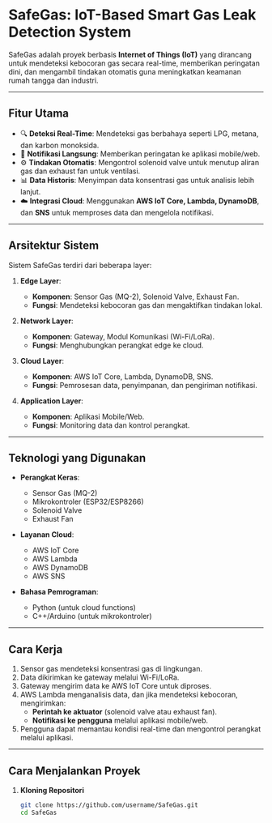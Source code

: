 # **SafeGas: IoT-Based Smart Gas Leak Detection System**

SafeGas adalah proyek berbasis **Internet of Things (IoT)** yang dirancang untuk mendeteksi kebocoran gas secara real-time, memberikan peringatan dini, dan mengambil tindakan otomatis guna meningkatkan keamanan rumah tangga dan industri.

---

## **Fitur Utama**
- 🔍 **Deteksi Real-Time**: Mendeteksi gas berbahaya seperti LPG, metana, dan karbon monoksida.  
- 📱 **Notifikasi Langsung**: Memberikan peringatan ke aplikasi mobile/web.  
- ⚙️ **Tindakan Otomatis**: Mengontrol solenoid valve untuk menutup aliran gas dan exhaust fan untuk ventilasi.  
- 📊 **Data Historis**: Menyimpan data konsentrasi gas untuk analisis lebih lanjut.  
- ☁️ **Integrasi Cloud**: Menggunakan **AWS IoT Core, Lambda, DynamoDB**, dan **SNS** untuk memproses data dan mengelola notifikasi.  

---

## **Arsitektur Sistem**
Sistem SafeGas terdiri dari beberapa layer:  
1. **Edge Layer**:  
   - **Komponen**: Sensor Gas (MQ-2), Solenoid Valve, Exhaust Fan.  
   - **Fungsi**: Mendeteksi kebocoran gas dan mengaktifkan tindakan lokal.  

2. **Network Layer**:  
   - **Komponen**: Gateway, Modul Komunikasi (Wi-Fi/LoRa).  
   - **Fungsi**: Menghubungkan perangkat edge ke cloud.  

3. **Cloud Layer**:  
   - **Komponen**: AWS IoT Core, Lambda, DynamoDB, SNS.  
   - **Fungsi**: Pemrosesan data, penyimpanan, dan pengiriman notifikasi.  

4. **Application Layer**:  
   - **Komponen**: Aplikasi Mobile/Web.  
   - **Fungsi**: Monitoring data dan kontrol perangkat.

---

## **Teknologi yang Digunakan**
- **Perangkat Keras**:  
  - Sensor Gas (MQ-2)  
  - Mikrokontroler (ESP32/ESP8266)  
  - Solenoid Valve  
  - Exhaust Fan  

- **Layanan Cloud**:  
  - AWS IoT Core  
  - AWS Lambda  
  - AWS DynamoDB  
  - AWS SNS  

- **Bahasa Pemrograman**:  
  - Python (untuk cloud functions)  
  - C++/Arduino (untuk mikrokontroler)  

---

## **Cara Kerja**
1. Sensor gas mendeteksi konsentrasi gas di lingkungan.  
2. Data dikirimkan ke gateway melalui Wi-Fi/LoRa.  
3. Gateway mengirim data ke AWS IoT Core untuk diproses.  
4. AWS Lambda menganalisis data, dan jika mendeteksi kebocoran, mengirimkan:  
   - **Perintah ke aktuator** (solenoid valve atau exhaust fan).  
   - **Notifikasi ke pengguna** melalui aplikasi mobile/web.  
5. Pengguna dapat memantau kondisi real-time dan mengontrol perangkat melalui aplikasi.  

---

## **Cara Menjalankan Proyek**
1. **Kloning Repositori**  
   ```bash
   git clone https://github.com/username/SafeGas.git
   cd SafeGas

